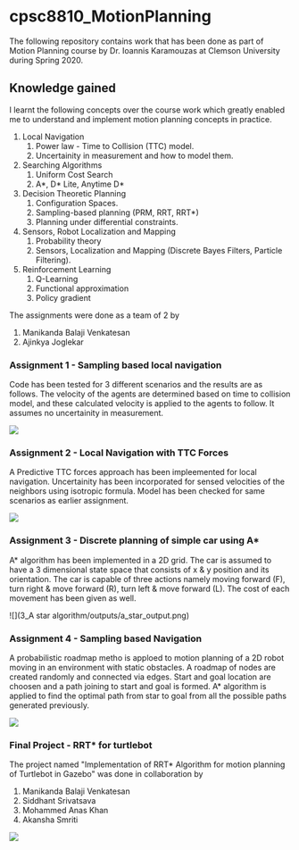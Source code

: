 # cpsc8810_MotionPlanning
The following repository contains work that has been done as part of Motion Planning course by Dr. Ioannis Karamouzas at Clemson University during Spring 2020.

## Knowledge gained
I learnt the following concepts over the course work which greatly enabled me to understand and implement motion planning concepts in practice.
1. Local Navigation
    1. Power law - Time to Collision (TTC) model.
    2. Uncertainity in measurement and how to model them.
2. Searching Algorithms
    1. Uniform Cost Search
    2. A*, D* Lite, Anytime D*
3. Decision Theoretic Planning
    1. Configuration Spaces.
    2. Sampling-based planning (PRM, RRT, RRT*)
    3. Planning under differential constraints.
4. Sensors, Robot Localization and Mapping
    1. Probability theory 
    2. Sensors, Localization and Mapping (Discrete Bayes Filters, Particle Filtering).
5. Reinforcement Learning
    1. Q-Learning
    2. Functional approximation
    3. Policy gradient


The assignments were done as a team of 2 by
1. Manikanda Balaji Venkatesan
2. Ajinkya Joglekar

### Assignment 1 - Sampling based local navigation
Code has been tested for 3 different scenarios and the results are as follows.
The velocity of the agents are determined based on time to collision model, and these calculated velocity is applied to the agents to follow. 
It assumes no uncertainity in measurement.

![](1_Sampling_based_local_navigation/outputs/p1_8_agents.gif)


### Assignment 2 - Local Navigation with TTC Forces
A Predictive TTC forces approach has been impleemented for local navigation.
Uncertainity has been incorporated for sensed velocities of the neighbors using isotropic formula.
Model has been checked for same scenarios as earlier assignment.

![](2_Local_navigation_with_TTC_forces/outputs/p2_8_agents.gif)

### Assignment 3 - Discrete planning of simple car using A*
A* algorithm has been implemented in a 2D grid. The car is assumed to have a 3 dimensional state space that consists of x & y position and its orientation.
The car is capable of three actions namely moving forward (F), turn right & move forward (R), turn left & move forward (L).
The cost of each movement has been given as well.

![](3_A star algorithm/outputs/a_star_output.png)

### Assignment 4 - Sampling based Navigation
A probabilistic roadmap metho is apploed to motion planning of a 2D robot moving in an environment with static obstacles.
A roadmap of nodes are created randomly and connected via edges.
Start and goal location are choosen and a path joining to start and goal is formed.
A* algorithm is applied to find the optimal path from star to goal from all the possible paths generated previously.

![](4_prm_planner/outputs/default_query.png)

### Final Project - RRT* for turtlebot
The project named "Implementation of RRT* Algorithm for motion planning of Turtlebot in Gazebo" was done in collaboration by 
1. Manikanda Balaji Venkatesan
2. Siddhant Srivatsava
3. Mohammed Anas Khan
4. Akansha Smriti

![](5_Final_Project_RRTstar_Turtlebot/rrtstar-turtlebot.gif)
